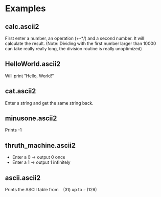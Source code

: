 # Examples

## calc.ascii2
First enter a number, an operation (+-*/) and a second number. It will calculate the result.
(Note: Dividing with the first number larger than 10000 can take really really long, the division routine is really unoptimized)

## HelloWorld.ascii2
Will print "Hello, World!"

## cat.ascii2
Enter a string and get the same string back.

## minusone.ascii2
Prints -1

## thruth_machine.ascii2
* Enter a 0 -> output 0 once
* Enter a 1 -> output 1 infinitely

## ascii.ascii2
Prints the ASCII table from ` ` (31) up to `~` (126)
